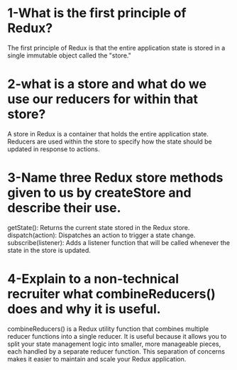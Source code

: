 # 1-What is the first principle of Redux?
The first principle of Redux is that the entire application state is stored in a single immutable object called the "store."
# 2-what is a store and what do we use our reducers for within that store?
A store in Redux is a container that holds the entire application state. Reducers are used within the store to specify how the state should be updated in response to actions.
# 3-Name three Redux store methods given to us by createStore and describe their use.

getState(): Returns the current state stored in the Redux store.
dispatch(action): Dispatches an action to trigger a state change.
subscribe(listener): Adds a listener function that will be called whenever the state in the store is updated.

# 4-Explain to a non-technical recruiter what combineReducers() does and why it is useful.
combineReducers() is a Redux utility function that combines multiple reducer functions into a single reducer. It is useful because it allows you to split your state management logic into smaller, more manageable pieces, each handled by a separate reducer function. This separation of concerns makes it easier to maintain and scale your Redux application.
